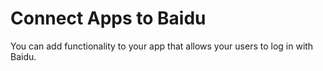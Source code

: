 # Connect Apps to Baidu
You can add functionality to your app that allows your users to log in with Baidu.
